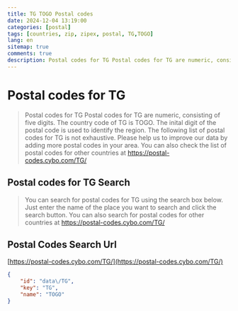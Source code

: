```yaml
---
title: TG TOGO Postal codes 
date: 2024-12-04 13:19:00
categories: [postal]
tags: [countries, zip, zipex, postal, TG,TOGO]
lang: en
sitemap: true
comments: true
description: Postal codes for TG Postal codes for TG are numeric, consisting of five digits. The country code of TG is TOGO. The inital digit of the postal code is used to identify the region. The following list of postal codes for TG is not exhaustive. Please help us to improve our data by adding more postal codes in your area. You can also check the list of postal codes for other countries at https://postal-codes.cybo.com/TG/
---
```


# Postal codes for TG
> Postal codes for TG Postal codes for TG are numeric, consisting of five digits. The country code of TG is TOGO. The inital digit of the postal code is used to identify the region. The following list of postal codes for TG is not exhaustive. Please help us to improve our data by adding more postal codes in your area. You can also check the list of postal codes for other countries at https://postal-codes.cybo.com/TG/

## Postal codes for TG Search 
> You can search for postal codes for TG using the search box below. Just enter the name of the place you want to search and click the search button. You can also search for postal codes for other countries at https://postal-codes.cybo.com/TG/

## Postal Codes Search Url

[https://postal-codes.cybo.com/TG/](https://postal-codes.cybo.com/TG/)
```json
{
    "id": "data\/TG",
    "key": "TG",
    "name": "TOGO"
}
```
